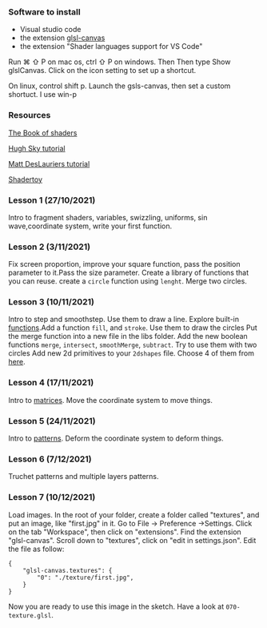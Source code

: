 


### Software to install

- Visual studio code
- the extension [glsl-canvas](https://marketplace.visualstudio.com/items?itemName=circledev.glsl-canvas&ssr=false)
- the extension "Shader languages support for VS Code"

Run ⌘ ⇧ P on mac os, ctrl ⇧ P on windows. Then Then type Show glslCanvas. Click on the icon setting to set up a shortcut.

On linux, control shift p. Launch the gsls-canvas, then set a custom shortuct. I use win-p

### 

### Resources

[The Book of shaders](https://thebookofshaders.com)

[Hugh Sky tutorial](http://hughsk.io/fragment-foundry/chapters/01-hello-world.html)

[Matt DesLauriers tutorial](https://github.com/mattdesl/lwjgl-basics/wiki/Shaders)

[Shadertoy](http://www.shadertoy.com/)

### Lesson 1 (27/10/2021)
Intro to fragment shaders, variables, swizzling, uniforms, sin wave,coordinate system, write your first function.

### Lesson 2 (3/11/2021)

Fix screen proportion, improve your square function, pass the position parameter to it.Pass the size parameter. Create a library of functions that you can reuse. create a `circle` function using `lenght`. Merge two circles.

### Lesson 3 (10/11/2021)
Intro to step and smoothstep. Use them to draw a line. Explore built-in [functions](https://thebookofshaders.com/05/).Add a function `fill`, and `stroke`. Use them to draw the circles
Put the merge function into a new file in the libs folder. Add the new boolean functions `merge`, `intersect`, `smoothMerge`, `subtract`. Try to use them with two circles
Add new 2d primitives to your `2dshapes` file. Choose 4 of them from [here](https://www.iquilezles.org/www/articles/distfunctions2d/distfunctions2d.htm).

### Lesson 4 (17/11/2021)
Intro to [matrices](https://thebookofshaders.com/08/). Move the coordinate system to move things.

### Lesson 5 (24/11/2021)
Intro to [patterns](https://thebookofshaders.com/09/). Deform the coordinate system to deform things.

### Lesson 6 (7/12/2021)
Truchet patterns and multiple layers patterns.


### Lesson 7 (10/12/2021)
Load images.
In the root of your folder, create a folder called "textures", and put an image, like "first.jpg" in it.
Go to File -> Preference ->Settings. Click on the tab "Workspace", then click on "extensions". Find the extension "glsl-canvas". Scroll down to "textures", click on "edit in settings.json". Edit the file as follow:

```
{
    "glsl-canvas.textures": {
        "0": "./texture/first.jpg",      
    }
}
```

Now you are ready to use this image in the sketch. Have a look at `070-texture.glsl`.



<!-- 
#### Resources About raymarching.

[Ray Marching (in french)](https://www.youtube.com/watch?v=s6t0mJsgUKw). You can find a trascript of this video with code and images [here](https://github.com/edap/edap.github.com/tree/master/shaders/ray-marching-tutorial)

[Ray Marching workshop](https://github.com/ajweeks/RaymarchingWorkshop)

[Ray Marching and sdf](http://jamie-wong.com/2016/07/15/ray-marching-signed-distance-functions/) -->

